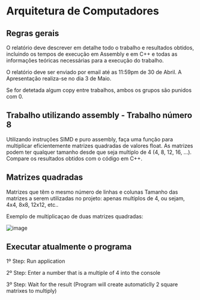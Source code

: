 # Arquitetura de Computadores

## Regras gerais

O relatório deve descrever em detalhe todo o trabalho e resultados obtidos, incluindo os tempos de execução em Assembly e em C++ e todas as informações teóricas necessárias para a execução
do trabalho.

O relatório deve ser enviado por email até as 11:59pm de 30 de Abril. A Apresentação realiza-se no dia 3 de Maio.

Se for detetada algum copy entre trabalhos, ambos os grupos são punidos com 0.

## Trabalho utilizando assembly - Trabalho número 8

Utilizando instruções SIMD e puro assembly, faça uma função para multiplicar eficientemente matrizes quadradas de valores float.
As matrizes podem ter qualquer tamanho desde que seja multiplo de 4 (4, 8, 12, 16, …).
Compare os resultados obtidos com o código em C++.

## Matrizes quadradas

Matrizes que têm o mesmo número de linhas e colunas
Tamanho das matrizes a serem utilizadas no projeto: apenas multiplos de 4, ou sejam, 4x4, 8x8, 12x12, etc..

Exemplo de multiplicaçao de duas matrizes quadradas:

![image](https://github.com/FranciscoG001/ADComputadores/assets/82593913/5e4285fd-882e-44ed-81c0-bdfb06c40c0e)

## Executar atualmente o programa

1º Step: Run application

2º Step: Enter a number that is a multiple of 4 into the console

3º Step: Wait for the result (Program will create automaticlly 2 square matrixes to multiply)
